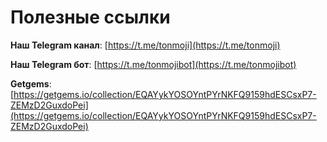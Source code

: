 # Полезные ссылки

**Наш Telegram канал**: [https://t.me/tonmoji](https://t.me/tonmoji)

**Наш Telegram бот**: [https://t.me/tonmojibot](https://t.me/tonmojibot)

**Getgems**: [https://getgems.io/collection/EQAYykYOSOYntPYrNKFQ9159hdESCsxP7-ZEMzD2GuxdoPei](https://getgems.io/collection/EQAYykYOSOYntPYrNKFQ9159hdESCsxP7-ZEMzD2GuxdoPei)
